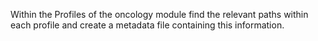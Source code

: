 Within the Profiles of the oncology module find the relevant paths within each profile and create a metadata file
containing this information.